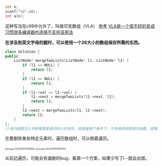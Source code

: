 ```c
int n;
scanf("%d",&n);
int a[n];
```
这种写法在c99中允许了，叫做可变数组（VLA）
[参考](https://www.zhihu.com/question/503052964)
[VLA是一个很不好的变成习惯很多编译器也选择不支持该用法](https://blog.csdn.net/hustang/article/details/120024411)

**在涉及到英文字母的题时，可以使用一个26大小的数组保存所需的东西。**

```cpp
class Solution {
public:
    ListNode* mergeTwoLists(ListNode* l1, ListNode* l2) {
        if (l1 == NULL) {
            return l2;
        }
        if (l2 == NULL) {
            return l1;
        }
        if (l1->val <= l2->val) {
            l1->next = mergeTwoLists(l1->next, l2);
            return l1;
        }
        l2->next = mergeTwoLists(l1, l2->next);
        return l2;
    }
};
//递归函数怎么判断哪里是递归终止的地方，就是看哪个条件下，不会继续调用递归函数，就像这个题，前两个条件都是直接返回一个值，不是继续调用函数，这就是递归终止的条件。
```

在要删除某些特定元素时，遍历数组时，可以倒着遍历。

<img src="C:\Users\痞妖\AppData\Roaming\Typora\typora-user-images\image-20230519111836502.png" alt="image-20230519111836502" style="zoom: 50%;" />



<img src="C:\Users\痞妖\AppData\Roaming\Typora\typora-user-images\image-20230519111907637.png" alt="image-20230519111907637" style="zoom:50%;" />

从前边遍历，可能会有漏删的bug，看第一个方案，如果少写了i--就会出错。












